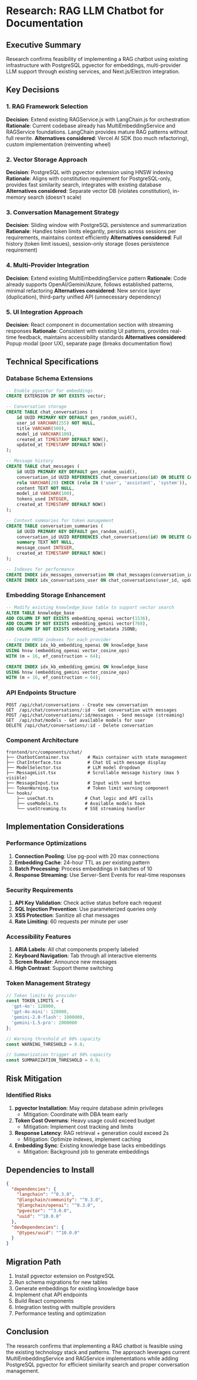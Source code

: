 # Research: RAG LLM Chatbot for Documentation

## Executive Summary
Research confirms feasibility of implementing a RAG chatbot using existing infrastructure with PostgreSQL pgvector for embeddings, multi-provider LLM support through existing services, and Next.js/Electron integration.

## Key Decisions

### 1. RAG Framework Selection
**Decision**: Extend existing RAGService.js with LangChain.js for orchestration
**Rationale**: Current codebase already has MultiEmbeddingService and RAGService foundations. LangChain provides mature RAG patterns without full rewrite.
**Alternatives considered**: Vercel AI SDK (too much refactoring), custom implementation (reinventing wheel)

### 2. Vector Storage Approach
**Decision**: PostgreSQL with pgvector extension using HNSW indexing
**Rationale**: Aligns with constitution requirement for PostgreSQL-only, provides fast similarity search, integrates with existing database
**Alternatives considered**: Separate vector DB (violates constitution), in-memory search (doesn't scale)

### 3. Conversation Management Strategy
**Decision**: Sliding window with PostgreSQL persistence and summarization
**Rationale**: Handles token limits elegantly, persists across sessions per requirements, maintains context efficiently
**Alternatives considered**: Full history (token limit issues), session-only storage (loses persistence requirement)

### 4. Multi-Provider Integration
**Decision**: Extend existing MultiEmbeddingService pattern
**Rationale**: Code already supports OpenAI/Gemini/Azure, follows established patterns, minimal refactoring
**Alternatives considered**: New service layer (duplication), third-party unified API (unnecessary dependency)

### 5. UI Integration Approach
**Decision**: React component in documentation section with streaming responses
**Rationale**: Consistent with existing UI patterns, provides real-time feedback, maintains accessibility standards
**Alternatives considered**: Popup modal (poor UX), separate page (breaks documentation flow)

## Technical Specifications

### Database Schema Extensions
```sql
-- Enable pgvector for embeddings
CREATE EXTENSION IF NOT EXISTS vector;

-- Conversation storage
CREATE TABLE chat_conversations (
    id UUID PRIMARY KEY DEFAULT gen_random_uuid(),
    user_id VARCHAR(255) NOT NULL,
    title VARCHAR(500),
    model_id VARCHAR(100),
    created_at TIMESTAMP DEFAULT NOW(),
    updated_at TIMESTAMP DEFAULT NOW()
);

-- Message history
CREATE TABLE chat_messages (
    id UUID PRIMARY KEY DEFAULT gen_random_uuid(),
    conversation_id UUID REFERENCES chat_conversations(id) ON DELETE CASCADE,
    role VARCHAR(20) CHECK (role IN ('user', 'assistant', 'system')),
    content TEXT NOT NULL,
    model_id VARCHAR(100),
    tokens_used INTEGER,
    created_at TIMESTAMP DEFAULT NOW()
);

-- Context summaries for token management
CREATE TABLE conversation_summaries (
    id UUID PRIMARY KEY DEFAULT gen_random_uuid(),
    conversation_id UUID REFERENCES chat_conversations(id) ON DELETE CASCADE,
    summary TEXT NOT NULL,
    message_count INTEGER,
    created_at TIMESTAMP DEFAULT NOW()
);

-- Indexes for performance
CREATE INDEX idx_messages_conversation ON chat_messages(conversation_id, created_at DESC);
CREATE INDEX idx_conversations_user ON chat_conversations(user_id, updated_at DESC);
```

### Embedding Storage Enhancement
```sql
-- Modify existing knowledge_base table to support vector search
ALTER TABLE knowledge_base
ADD COLUMN IF NOT EXISTS embedding_openai vector(1536),
ADD COLUMN IF NOT EXISTS embedding_gemini vector(768),
ADD COLUMN IF NOT EXISTS embedding_metadata JSONB;

-- Create HNSW indexes for each provider
CREATE INDEX idx_kb_embedding_openai ON knowledge_base
USING hnsw (embedding_openai vector_cosine_ops)
WITH (m = 16, ef_construction = 64);

CREATE INDEX idx_kb_embedding_gemini ON knowledge_base
USING hnsw (embedding_gemini vector_cosine_ops)
WITH (m = 16, ef_construction = 64);
```

### API Endpoints Structure
```
POST /api/chat/conversations - Create new conversation
GET  /api/chat/conversations/:id - Get conversation with messages
POST /api/chat/conversations/:id/messages - Send message (streaming)
GET  /api/chat/models - Get available models for user
DELETE /api/chat/conversations/:id - Delete conversation
```

### Component Architecture
```
frontend/src/components/chat/
├── ChatbotContainer.tsx       # Main container with state management
├── ChatInterface.tsx          # Chat UI with message display
├── ModelSelector.tsx          # LLM model dropdown
├── MessageList.tsx            # Scrollable message history (max 5 visible)
├── MessageInput.tsx           # Input with send button
├── TokenWarning.tsx           # Token limit warning component
└── hooks/
    ├── useChat.ts            # Chat logic and API calls
    ├── useModels.ts          # Available models hook
    └── useStreaming.ts       # SSE streaming handler
```

## Implementation Considerations

### Performance Optimizations
1. **Connection Pooling**: Use pg-pool with 20 max connections
2. **Embedding Cache**: 24-hour TTL as per existing pattern
3. **Batch Processing**: Process embeddings in batches of 10
4. **Response Streaming**: Use Server-Sent Events for real-time responses

### Security Requirements
1. **API Key Validation**: Check active status before each request
2. **SQL Injection Prevention**: Use parameterized queries only
3. **XSS Protection**: Sanitize all chat messages
4. **Rate Limiting**: 60 requests per minute per user

### Accessibility Features
1. **ARIA Labels**: All chat components properly labeled
2. **Keyboard Navigation**: Tab through all interactive elements
3. **Screen Reader**: Announce new messages
4. **High Contrast**: Support theme switching

### Token Management Strategy
```typescript
// Token limits by provider
const TOKEN_LIMITS = {
  'gpt-4o': 128000,
  'gpt-4o-mini': 128000,
  'gemini-2.0-flash': 1000000,
  'gemini-1.5-pro': 2000000
};

// Warning threshold at 80% capacity
const WARNING_THRESHOLD = 0.8;

// Summarization trigger at 90% capacity
const SUMMARIZATION_THRESHOLD = 0.9;
```

## Risk Mitigation

### Identified Risks
1. **pgvector Installation**: May require database admin privileges
   - Mitigation: Coordinate with DBA team early
2. **Token Cost Overruns**: Heavy usage could exceed budget
   - Mitigation: Implement cost tracking and limits
3. **Response Latency**: RAG retrieval + generation could exceed 2s
   - Mitigation: Optimize indexes, implement caching
4. **Embedding Sync**: Existing knowledge base lacks embeddings
   - Mitigation: Background job to generate embeddings

## Dependencies to Install
```json
{
  "dependencies": {
    "langchain": "^0.3.0",
    "@langchain/community": "^0.3.0",
    "@langchain/openai": "^0.3.0",
    "pgvector": "^3.0.0",
    "uuid": "^10.0.0"
  },
  "devDependencies": {
    "@types/uuid": "^10.0.0"
  }
}
```

## Migration Path
1. Install pgvector extension on PostgreSQL
2. Run schema migrations for new tables
3. Generate embeddings for existing knowledge base
4. Implement chat API endpoints
5. Build React components
6. Integration testing with multiple providers
7. Performance testing and optimization

## Conclusion
The research confirms that implementing a RAG chatbot is feasible using the existing technology stack and patterns. The approach leverages current MultiEmbeddingService and RAGService implementations while adding PostgreSQL pgvector for efficient similarity search and proper conversation management.